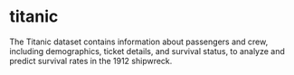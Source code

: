 # titanic
The Titanic dataset contains information about passengers and crew, including demographics, ticket details, and survival status, to analyze and predict survival rates in the 1912 shipwreck.
